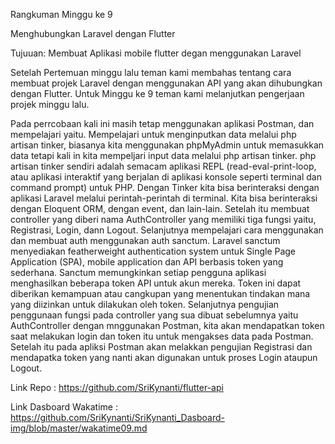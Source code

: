 Rangkuman Minggu ke 9

Menghubungkan Laravel dengan Flutter

Tujuuan: Membuat Aplikasi mobile flutter degan menggunakan Laravel

Setelah Pertemuan minggu lalu teman kami membahas tentang cara membuat projek Laravel dengan menggunakan API yang akan dihubungkan dengan Flutter. Untuk Minggu ke 9 teman kami melanjutkan pengerjaan projek minggu lalu.

 Pada perrcobaan kali ini masih tetap menggunakan aplikasi Postman, dan mempelajari yaitu. Mempelajari untuk menginputkan data melalui php artisan tinker, biasanya kita menggunakan phpMyAdmin untuk memasukkan data tetapi kali in kita mempeljari input data melalui php artisan tinker. 
php artisan tinker sendiri adalah semacam aplikasi REPL (read-eval-print-loop, atau aplikasi interaktif yang berjalan di aplikasi konsole seperti terminal dan command prompt) untuk PHP. Dengan Tinker kita bisa berinteraksi dengan aplikasi Laravel melalui perintah-perintah di terminal. Kita bisa berinteraksi dengan Eloquent ORM, dengan event, dan lain-lain.
 Setelah itu membuat controller yang diberi nama AuthController yang memiliki tiga fungsi yaitu, Registrasi, Login, dann Logout.
Selanjutnya mempelajari cara menggunakan dan membuat auth menggunakan auth sanctum. Laravel sanctum menyediakan featherweight authentication system untuk Single Page Application (SPA), mobile application dan API berbasis token yang sederhana. Sanctum memungkinkan setiap pengguna aplikasi menghasilkan beberapa token API untuk akun mereka. Token ini dapat diberikan kemampuan atau cangkupan yang menentukan tindakan mana yang diizinkan untuk dilakukan oleh token.
Selanjutnya pengujian penggunaan fungsi pada controller yang sua dibuat sebelumnya yaitu AuthController dengan mnggunakan Postman, kita akan mendapatkan token saat melakukan login dan token itu untuk mengakses data pada Postman. 
Setelah itu pada apliksi Postman akan melakkan pengujian Registrasi dan mendapatka token yang nanti akan digunakan untuk proses Login ataupun Logout.

Link Repo : https://github.com/SriKynanti/flutter-api

Link Dasboard Wakatime : https://github.com/SriKynanti/SriKynanti_Dasboard-img/blob/master/wakatime09.md
